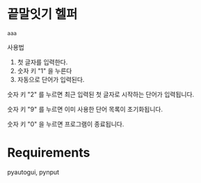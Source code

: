 # 끝말잇기 헬퍼

```
aaa
```

사용법
1. 첫 글자를 입력한다.
2. 숫자 키 "1" 을 누른다
3. 자동으로 단어가 입력된다.

숫자 키 "2" 를 누르면 최근 입력된 첫 글자로 시작하는 단어가 입력됩니다. 

숫자 키 "9" 를 누르면 이미 사용한 단어 목록이 초기화됩니다. 

숫자 키 "0" 을 누르면 프로그램이 종료됩니다.

# Requirements
pyautogui, pynput
